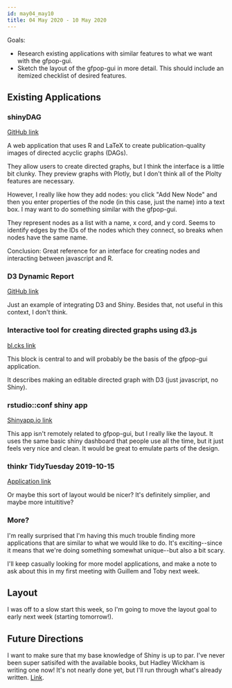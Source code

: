 ```yaml
---
id: may04_may10
title: 04 May 2020 - 10 May 2020
---
```


Goals:

* Research existing applications with similar features to what we want with the gfpop-gui.
* Sketch the layout of the gfpop-gui in more detail. This should include an itemized checklist of desired features.

## Existing Applications

### shinyDAG

[GitHub link](https://github.com/GerkeLab/shinyDAG)

A web application that uses R and LaTeX to create publication-quality images of directed acyclic graphs (DAGs).

They allow users to create directed graphs, but I think the interface is a little bit clunky. They preview graphs with Plotly, but I don't think all of the Plolty features are necessary.

However, I really like how they add nodes: you click "Add New Node" and then you enter properties of the node (in this case, just the name) into a text box. I may want to do something similar with the gfpop-gui.

They represent nodes as a list with a name, x cord, and y cord. Seems to identify edges by the IDs of the nodes which they connect, so breaks when nodes have the same name.

Conclusion: Great reference for an interface for creating nodes and interacting between javascript and R.

### D3 Dynamic Report

[GitHub link](https://github.com/jienagu/D3_folded_charts)

Just an example of integrating D3 and Shiny. Besides that, not useful in this context, I don't think.

### Interactive tool for creating directed graphs using d3.js

[bl.cks link](https://bl.ocks.org/cjrd/6863459)

This block is central to and will probably be the basis of the gfpop-gui application.

It describes making an editable directed graph with D3 (just javascript, no Shiny).

### rstudio::conf shiny app

[Shinyapp.io link](https://gadenbuie.shinyapps.io/tweet-conf-dash/)

This app isn't remotely related to gfpop-gui, but I really like the layout. It uses the same basic shiny dashboard that people use all the time, but it just feels very nice and clean. It would be great to emulate parts of the design.

### thinkr TidyTuesday 2019-10-15

[Application link](https://connect.thinkr.fr/tidytuesday201942/)

Or maybe this sort of layout would be nicer? It's definitely simplier, and maybe more intuititive?

### More?

I'm really surprised that I'm having this much trouble finding more applications that are similar to what we would like to do. It's exciting--since it means that we're doing something somewhat unique--but also a bit scary.

I'll keep casually looking for more model applications, and make a note to ask about this in my first meeting with Guillem and Toby next week.

## Layout

I was off to a slow start this week, so I'm going to move the layout goal to early next week (starting tomorrow!).

## Future Directions

I want to make sure that my base knowledge of Shiny is up to par. I've never been super satisifed with the available books, but Hadley Wickham is writing one now! It's not nearly done yet, but I'll run through what's already written. [Link](https://mastering-shiny.org/).
